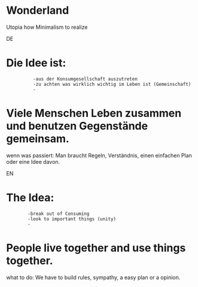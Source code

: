# Wonderland
Utopia how Minimalism to realize

DE

# Die Idee ist: 
              -aus der Konsumgesellschaft auszutreten
              -zu achten was wirklich wichtig im Leben ist (Gemeinschaft)
              -

# Viele Menschen Leben zusammen und benutzen Gegenstände gemeinsam.
  wenn was passiert:
  Man braucht Regeln, Verständnis, einen einfachen Plan oder eine Idee davon.
  





EN

# The Idea:
            -break out of Consuming
            -look to important things (unity)
            -
# People live together and use things together.
  what to do:
  We have to build rules, sympathy, a easy plan or a opinion.
